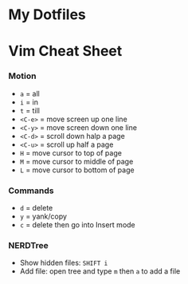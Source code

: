 # My Dotfiles

# Vim Cheat Sheet

### Motion

- `a` = all
- `i` = in
- `t` = till
- `<C-e>` = move screen up one line
- `<C-y>` = move screen down one line
- `<C-d>` = scroll down halp a page
- `<C-u>` = scroll up half a page
- `H` = move cursor to top of page
- `M` = move cursor to middle of page
- `L` = move cursor to bottom of page

### Commands

- `d` = delete
- `y` = yank/copy
- `c` = delete then go into Insert mode

### NERDTree

- Show hidden files: `SHIFT i`
- Add file: open tree and type `m` then `a` to add a file
